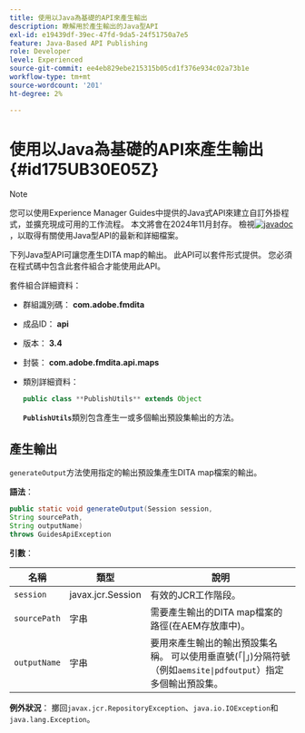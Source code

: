 ```yaml
---
title: 使用以Java為基礎的API來產生輸出
description: 瞭解用於產生輸出的Java型API
exl-id: e19439df-39ec-47fd-9da5-24f51750a7e5
feature: Java-Based API Publishing
role: Developer
level: Experienced
source-git-commit: ee4eb829ebe215315b05cd1f376e934c02a73b1e
workflow-type: tm+mt
source-wordcount: '201'
ht-degree: 2%

---
```


# 使用以Java為基礎的API來產生輸出 {#id175UB30E05Z}

>[!NOTE]
>
> 您可以使用Experience Manager Guides中提供的Java式API來建立自訂外掛程式，並擴充現成可用的工作流程。 本文將會在2024年11月封存。
> 檢視[![javadoc](https://javadoc.io/badge2/com.adobe.aem/aem-guides-sdk-api/javadoc.svg)](https://javadoc.io/doc/com.adobe.aem/aem-guides-sdk-api)，以取得有關使用Java型API的最新和詳細檔案。

下列Java型API可讓您產生DITA map的輸出。 此API可以套件形式提供。 您必須在程式碼中包含此套件組合才能使用此API。

套件組合詳細資料：

- 群組識別碼： **com.adobe.fmdita**

- 成品ID： **api**

- 版本： **3.4**

- 封裝： ****com.adobe.fmdita.api.maps****

- 類別詳細資料：

  ```JAVA
  public class **PublishUtils** extends Object
  ```

  **`PublishUtils`**&#x200B;類別包含產生一或多個輸出預設集輸出的方法。


## 產生輸出

``generateOutput``方法使用指定的輸出預設集產生DITA map檔案的輸出。

**語法**：

```JAVA
public static void generateOutput(Session session,
String sourcePath,
String outputName)
throws GuidesApiException
```

**引數**：

| 名稱 | 類型 | 說明 |
|----|----|-----------|
| `session` | javax.jcr.Session | 有效的JCR工作階段。 |
| ``sourcePath`` | 字串 | 需要產生輸出的DITA map檔案的路徑\(在AEM存放庫中\)。 |
| ``outputName`` | 字串 | 要用來產生輸出的輸出預設集名稱。 可以使用垂直號\(「\|」\)分隔符號（例如`aemsite\|pdfoutput`）指定多個輸出預設集。 |

**例外狀況**：
擲回``javax.jcr.RepositoryException``、`java.io.IOException`和`java.lang.Exception`。
